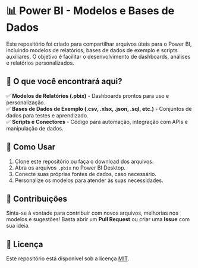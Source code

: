 # 📊 Power BI - Modelos e Bases de Dados
Este repositório foi criado para compartilhar arquivos úteis para o Power BI, incluindo modelos de relatórios, bases de dados de exemplo e scripts auxiliares. O objetivo é facilitar o desenvolvimento de dashboards, análises e relatórios personalizados.

## 🔹 O que você encontrará aqui?
✅ **Modelos de Relatórios (.pbix)** - Dashboards prontos para uso e personalização.  
✅ **Bases de Dados de Exemplo (.csv, .xlsx, .json, .sql, etc.)** - Conjuntos de dados para testes e aprendizado.  
✅ **Scripts e Conectores** - Código para automação, integração com APIs e manipulação de dados.  

## 🚀 Como Usar
1. Clone este repositório ou faça o download dos arquivos.  
2. Abra os arquivos `.pbix` no Power BI Desktop.  
3. Conecte suas próprias fontes de dados, caso necessário.  
4. Personalize os modelos para atender às suas necessidades.  

## 📌 Contribuições
Sinta-se à vontade para contribuir com novos arquivos, melhorias nos modelos e sugestões! Basta abrir um **Pull Request** ou criar uma **Issue** com sua ideia.  

## 🔗 Licença
Este repositório está disponível sob a licença [MIT](LICENSE).
